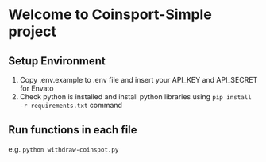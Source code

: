 # Welcome to Coinsport-Simple project

## Setup Environment
1. Copy .env.example to .env file and insert your API_KEY and API_SECRET for Envato
2. Check python is installed and install python libraries using `pip install -r requirements.txt` command

## Run functions in each file
e.g. `python withdraw-coinspot.py`
